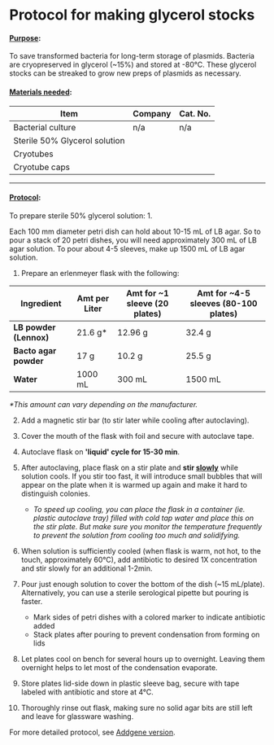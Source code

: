 # Protocol for making glycerol stocks

#### <u>Purpose</u>:
To save transformed bacteria for long-term storage of plasmids. Bacteria are cryopreserved in glycerol (~15%) and stored at -80&deg;C. These glycerol stocks can be streaked to grow new preps of plasmids as necessary.


#### <u>Materials needed</u>:

| Item                                              | Company       | Cat. No.           |
| ------------------------------------------------- | ------------- | ------------------ |
| Bacterial culture                      | n/a   | n/a     |
| Sterile 50% Glycerol solution                                 |       |  |
| Cryotubes                         | |  |
| Cryotube caps |          |                |

---

#### <u>Protocol</u>:

To prepare sterile 50% glycerol solution:
1. 








Each 100 mm diameter petri dish can hold about 10-15 mL of LB agar. So to pour a stack of 20 petri dishes, you will need approximately 300 mL of LB agar solution. To pour about 4-5 sleeves, make up 1500 mL of LB agar solution.

1. Prepare an erlenmeyer flask with the following:

| Ingredient             | Amt per Liter | Amt for ~1 sleeve (20 plates) | Amt for ~4-5 sleeves (80-100 plates) |
| ---------------------- | ------------- | ----------------------------- | ------------------------------------ |
| **LB powder (Lennox)** | 21.6 g\*      | 12.96 g                       | 32.4 g                               |
| **Bacto agar powder**  | 17 g          | 10.2 g                        | 25.5 g                               |
| **Water**              | 1000 mL       | 300 mL                        | 1500 mL                              |

*\*This amount can vary depending on the manufacturer.*

2. Add a magnetic stir bar (to stir later while cooling after autoclaving).

3. Cover the mouth of the flask with foil and secure with autoclave tape.

4. Autoclave flask on **'liquid' cycle for 15-30 min**.

5. After autoclaving, place flask on a stir plate and **stir <u>slowly</u>** while solution cools. If you stir too fast, it will introduce small bubbles that will appear on the plate when it is warmed up again and make it hard to distinguish colonies.

   * *To speed up cooling, you can place the flask in a container (ie. plastic autoclave tray) filled with cold tap water and place this on the stir plate. But make sure you monitor the temperature frequently to prevent the solution from cooling too much and solidifying.*

6. When solution is sufficiently cooled (when flask is warm, not hot, to the touch, approximately 60&deg;C), add antibiotic to desired 1X concentration and stir slowly for an additional 1-2min.

7. Pour just enough solution to cover the bottom of the dish (~15 mL/plate). Alternatively, you can use a sterile serological pipette but pouring is faster.
   - Mark sides of petri dishes with a colored marker to indicate antibiotic added
   - Stack plates after pouring to prevent condensation from forming on lids

8. Let plates cool on bench for several hours up to overnight. Leaving them overnight helps to let most of the condensation evaporate.

9. Store plates lid-side down in plastic sleeve bag, secure with tape labeled with antibiotic and store at 4&deg;C.

10. Thoroughly rinse out flask, making sure no solid agar bits are still left and leave for glassware washing.



For more detailed protocol, see [Addgene version](https://www.addgene.org/protocols/pouring-lb-agar-plates/).

